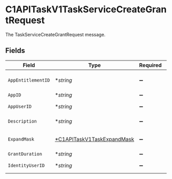 # C1APITaskV1TaskServiceCreateGrantRequest

The TaskServiceCreateGrantRequest message.


## Fields

| Field                                                                          | Type                                                                           | Required                                                                       | Description                                                                    |
| ------------------------------------------------------------------------------ | ------------------------------------------------------------------------------ | ------------------------------------------------------------------------------ | ------------------------------------------------------------------------------ |
| `AppEntitlementID`                                                             | **string*                                                                      | :heavy_minus_sign:                                                             | The appEntitlementId field.                                                    |
| `AppID`                                                                        | **string*                                                                      | :heavy_minus_sign:                                                             | The appId field.                                                               |
| `AppUserID`                                                                    | **string*                                                                      | :heavy_minus_sign:                                                             | The appUserId field.                                                           |
| `Description`                                                                  | **string*                                                                      | :heavy_minus_sign:                                                             | The description field.                                                         |
| `ExpandMask`                                                                   | [*C1APITaskV1TaskExpandMask](../../models/shared/c1apitaskv1taskexpandmask.md) | :heavy_minus_sign:                                                             |  Make sure to update the TicketExpandMask<br/>                                 |
| `GrantDuration`                                                                | **string*                                                                      | :heavy_minus_sign:                                                             | N/A                                                                            |
| `IdentityUserID`                                                               | **string*                                                                      | :heavy_minus_sign:                                                             | The identityUserId field.                                                      |